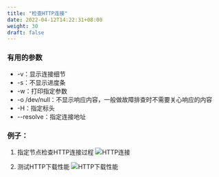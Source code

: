 ```yaml
---
title: "检查HTTP连接"
date: 2022-04-12T14:22:31+08:00
weight: 30
draft: false
---
```


### 有用的参数
- -v：显示连接细节
- -s：不显示进度条
- -w：打印指定参数
- -o /dev/null：不显示响应内容，一般做故障排查时不需要关心响应的内容
- -H：指定标头
- --resolve：指定连接地址

### 例子：

1. 指定节点检查HTTP连接过程
![HTTP连接](/images/http_connect.png?classes=border)

2. 测试HTTP下载性能
![HTTP下载性能](/images/http_performance.png?classes=border)